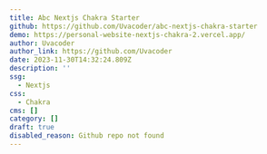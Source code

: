 ```yaml
---
title: Abc Nextjs Chakra Starter
github: https://github.com/Uvacoder/abc-nextjs-chakra-starter
demo: https://personal-website-nextjs-chakra-2.vercel.app/
author: Uvacoder
author_link: https://github.com/Uvacoder
date: 2023-11-30T14:32:24.809Z
description: ''
ssg:
  - Nextjs
css:
  - Chakra
cms: []
category: []
draft: true
disabled_reason: Github repo not found
---
```

